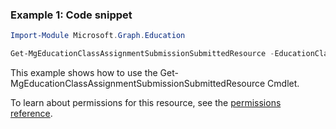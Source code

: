 ### Example 1: Code snippet

```powershellImport-Module Microsoft.Graph.Education

Get-MgEducationClassAssignmentSubmissionSubmittedResource -EducationClassId $educationClassId -EducationAssignmentId $educationAssignmentId -EducationSubmissionId $educationSubmissionId -EducationSubmissionResourceId $educationSubmissionResourceId
```
This example shows how to use the Get-MgEducationClassAssignmentSubmissionSubmittedResource Cmdlet.
To learn about permissions for this resource, see the [permissions reference](/graph/permissions-reference).

